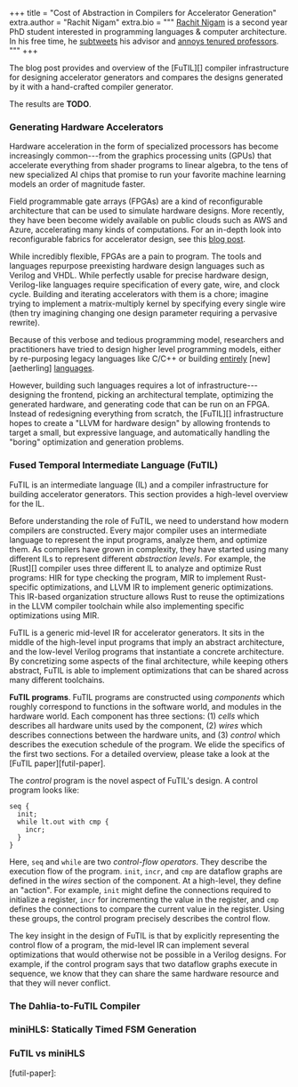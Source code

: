 +++
title = "Cost of Abstraction in Compilers for Accelerator Generation"
extra.author = "Rachit Nigam"
extra.bio = """
  [Rachit Nigam](https://rachitnigam.com) is a second year PhD student interested in
  programming languages & computer architecture. In his free time, he
  [subtweets](https://twitter.com/notypes/status/1170037148290080771) his advisor and [annoys tenured professors](https://twitter.com/natefoster/status/1074401015565291520).
"""
+++

The blog post provides and overview of the [FuTIL][] compiler infrastructure
for designing accelerator generators and compares the designs generated by
it with a hand-crafted compiler generator.

The results are **TODO**.

### Generating Hardware Accelerators

Hardware acceleration in the form of specialized processors has become
increasingly common---from the graphics processing units (GPUs) that
accelerate everything from shader programs to linear algebra, to the tens
of new specialized AI chips that promise to run your favorite machine learning
models an order of magnitude faster.

Field programmable gate arrays (FPGAs) are a kind of reconfigurable
architecture that can be used to simulate hardware designs.
More recently, they have been become widely available on public clouds such
as AWS and Azure, accelerating many kinds of computations.
For an in-depth look into reconfigurable fabrics for accelerator design,
see this [blog post][reconf-future].

While incredibly flexible, FPGAs are a pain to program. The tools and languages
repurpose preexisting hardware design languages such as Verilog and VHDL.
While perfectly usable for precise hardware design, Verilog-like languages
require specification of every gate, wire, and clock cycle.
Building and iterating accelerators with them is a chore; imagine trying to
implement a matrix-multiply kernel by specifying every single wire (then
try imagining changing one design parameter requiring a pervasive rewrite).

Because of this verbose and tedious programming model, researchers and
practitioners have tried to design higher level programming models, either
by re-purposing legacy languages like C/C++ or building [entirely][spatial]
[new][aetherling] [languages][dahlia].

However, building such languages requires a lot of infrastructure---designing
the frontend, picking an architectural template, optimizing the generated
hardware, and generating code that can be run on an FPGA.
Instead of redesigning everything from scratch, the [FuTIL][] infrastructure hopes
to create a "LLVM for hardware design" by allowing frontends to target a small,
but expressive language, and automatically handling the "boring" optimization
and generation problems.

### Fused Temporal Intermediate Language (FuTIL)

FuTIL is an intermediate language (IL) and a compiler infrastructure for building
accelerator generators.
This section provides a high-level overview for the IL.

Before understanding the role of FuTIL, we need to understand how modern
compilers are constructed.
Every major compiler uses an intermediate language to represent the input
programs, analyze them, and optimize them.
As compilers have grown in complexity, they have started using many different
ILs to represent different *abstraction levels*.
For example, the [Rust][] compiler uses three different IL to analyze and
optimize Rust programs: HIR for type checking the program, MIR to implement
Rust-specific optimizations, and LLVM IR to implement generic optimizations.
This IR-based organization structure allows Rust to reuse the optimizations in
the LLVM compiler toolchain while also implementing specific optimizations
using MIR.

FuTIL is a generic mid-level IR for accelerator generators. It sits in the
middle of the high-level input programs that imply an abstract architecture,
and the low-level Verilog programs that instantiate a concrete architecture.
By concretizing some aspects of the final architecture, while keeping others
abstract, FuTIL is able to implement optimizations that can be shared across
many different toolchains.

**FuTIL programs**. FuTIL programs are constructed using *components* which
roughly correspond to functions in the software world, and modules in the
hardware world.
Each component has three sections:
(1) *cells* which describes all hardware units used by the component,
(2) *wires* which describes connections between the hardware units, and
(3) *control* which describes the execution schedule of the program.
We elide the specifics of the first two sections. For a detailed overview,
please take a look at the [FuTIL paper][futil-paper].

The *control* program is the novel aspect of FuTIL's design. A control program
looks like:
```
seq {
  init;
  while lt.out with cmp {
    incr;
  }
}
```
Here, `seq` and `while` are two *control-flow operators*. They describe the
execution flow of the program. `init`, `incr`, and `cmp` are dataflow graphs
are defined in the *wires* section of the component. At a high-level, they
define an "action". For example, `init` might define the connections required
to initialize a register, `incr` for incrementing the value in the register,
and `cmp` defines the connections to compare the current value in the register.
Using these groups, the control program precisely describes the control flow.

The key insight in the design of FuTIL is that by explicitly representing
the control flow of a program, the mid-level IR can implement several
optimizations that would otherwise not be possible in a Verilog designs.
For example, if the control program says that two dataflow graphs execute
in sequence, we know that they can share the same hardware resource and that
they will never conflict.


### The Dahlia-to-FuTIL Compiler


### miniHLS: Statically Timed FSM Generation

### FuTIL vs miniHLS

[reconf-future]:
[futil]:
[spatial]:
[aetherling]:
[dahlia]:
[rust]:
[futil-paper]:
